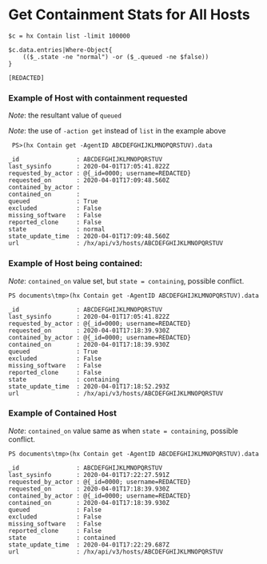 # Get Containment Stats for All Hosts
```
$c = hx Contain list -limit 100000

$c.data.entries|Where-Object{
    (($_.state -ne "normal") -or ($_.queued -ne $false))
}
```
```
[REDACTED]
```
### Example of Host with containment requested
*Note*: the resultant value of `queued`

*Note*: the use of `-action get` instead of `list` in the example above
```
 PS>(hx Contain get -AgentID ABCDEFGHIJKLMNOPQRSTUV).data

_id                : ABCDEFGHIJKLMNOPQRSTUV
last_sysinfo       : 2020-04-01T17:05:41.822Z
requested_by_actor : @{_id=0000; username=REDACTED}
requested_on       : 2020-04-01T17:09:48.560Z
contained_by_actor : 
contained_on       : 
queued             : True
excluded           : False
missing_software   : False
reported_clone     : False
state              : normal
state_update_time  : 2020-04-01T17:09:48.560Z
url                : /hx/api/v3/hosts/ABCDEFGHIJKLMNOPQRSTUV
```

### Example of Host being contained:
*Note*: `contained_on` value set, but `state = containing`, possible conflict.

```
PS documents\tmp>(hx Contain get -AgentID ABCDEFGHIJKLMNOPQRSTUV).data                       

_id                : ABCDEFGHIJKLMNOPQRSTUV
last_sysinfo       : 2020-04-01T17:05:41.822Z
requested_by_actor : @{_id=0000; username=REDACTED}
requested_on       : 2020-04-01T17:18:39.930Z
contained_by_actor : @{_id=0000; username=REDACTED}
contained_on       : 2020-04-01T17:18:39.930Z
queued             : True
excluded           : False
missing_software   : False
reported_clone     : False
state              : containing
state_update_time  : 2020-04-01T17:18:52.293Z
url                : /hx/api/v3/hosts/ABCDEFGHIJKLMNOPQRSTUV
```

### Example of Contained Host
*Note*: `contained_on` value same as when `state = containing`, possible conflict.

```
PS documents\tmp>(hx Contain get -AgentID ABCDEFGHIJKLMNOPQRSTUV).data

_id                : ABCDEFGHIJKLMNOPQRSTUV
last_sysinfo       : 2020-04-01T17:22:27.591Z
requested_by_actor : @{_id=0000; username=REDACTED}
requested_on       : 2020-04-01T17:18:39.930Z
contained_by_actor : @{_id=0000; username=REDACTED}
contained_on       : 2020-04-01T17:18:39.930Z
queued             : False
excluded           : False
missing_software   : False
reported_clone     : False
state              : contained
state_update_time  : 2020-04-01T17:22:29.687Z
url                : /hx/api/v3/hosts/ABCDEFGHIJKLMNOPQRSTUV
```